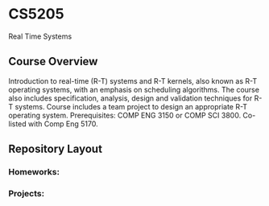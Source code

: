 # CS5205
Real Time Systems

## Course Overview
Introduction to real-time (R-T) systems and R-T kernels, also known as R-T operating systems, with an emphasis on scheduling algorithms. The course also includes specification, analysis, design and validation techniques for R-T systems. Course includes a team project to design an appropriate R-T operating system. Prerequisites: COMP ENG 3150 or COMP SCI 3800. Co-listed with Comp Eng 5170.

## Repository Layout

### Homeworks:

### Projects:
